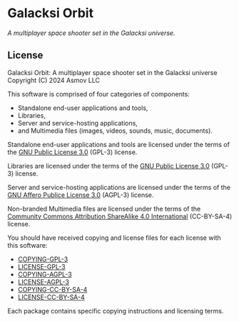Galacksi Orbit
================================================================================
*A multiplayer space shooter set in the Galacksi universe.*


License
--------------------------------------------------------------------------------
Galacksi Orbit: A multiplayer space shooter set in the Galacksi universe  
Copyright (C) 2024 Asmov LLC  

This software is comprised of four categories of components:
- Standalone end-user applications and tools,
- Libraries,
- Server and service-hosting applications,
- and Multimedia files (images, videos, sounds, music, documents).

Standalone end-user applications and tools are
licensed under the terms of the [GNU Public License 3.0](https://www.gnu.org/licenses/) (GPL-3) license.

Libraries are licensed under the terms of the [GNU Public License 3.0](https://www.gnu.org/licenses/) (GPL-3) license.

Server and service-hosting applications are licensed under the terms of
the [GNU Affero Publice License 3.0](https://www.gnu.org/licenses/) (AGPL-3) license.

Non-branded Multimedia files are licensed under the terms of the
[Community Commons Attribution ShareAlike 4.0 International](http://creativecommons.org/licenses/by-sa/4.0) (CC-BY-SA-4) license.

You should have received copying and license files for each license with this
software:
- [COPYING-GPL-3](COPYING-GPL-3.txt)
- [LICENSE-GPL-3](LICENSE-GPL-3.txt)
- [COPYING-AGPL-3](COPYING-AGPL-3.txt)
- [LICENSE-AGPL-3](LICENSE-AGPL-3.txt)
- [COPYING-CC-BY-SA-4](COPYING-CC-BY-SA-4.txt)
- [LICENSE-CC-BY-SA-4](LICENSE-CC-BY-SA-4.txt)

Each package contains specific copying instructions and licensing terms. 


